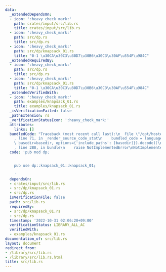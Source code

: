 ```yaml
---
data:
  _extendedDependsOn:
  - icon: ':heavy_check_mark:'
    path: crates/input/src/lib.rs
    title: crates/input/src/lib.rs
  - icon: ':heavy_check_mark:'
    path: src/dp.rs
    title: src/dp.rs
  - icon: ':heavy_check_mark:'
    path: src/dp/knapsack_01.rs
    title: "0-1 \u30CA\u30C3\u30D7\u30B6\u30C3\u30AF\u554F\u984C"
  _extendedRequiredBy:
  - icon: ':heavy_check_mark:'
    path: src/dp.rs
    title: src/dp.rs
  - icon: ':heavy_check_mark:'
    path: src/dp/knapsack_01.rs
    title: "0-1 \u30CA\u30C3\u30D7\u30B6\u30C3\u30AF\u554F\u984C"
  _extendedVerifiedWith:
  - icon: ':heavy_check_mark:'
    path: examples/knapsack_01.rs
    title: examples/knapsack_01.rs
  _isVerificationFailed: false
  _pathExtension: rs
  _verificationStatusIcon: ':heavy_check_mark:'
  attributes:
    links: []
  bundledCode: "Traceback (most recent call last):\n  File \"/opt/hostedtoolcache/Python/3.10.8/x64/lib/python3.10/site-packages/onlinejudge_verify/documentation/build.py\"\
    , line 71, in _render_source_code_stat\n    bundled_code = language.bundle(stat.path,\
    \ basedir=basedir, options={'include_paths': [basedir]}).decode()\n  File \"/opt/hostedtoolcache/Python/3.10.8/x64/lib/python3.10/site-packages/onlinejudge_verify/languages/rust.py\"\
    , line 288, in bundle\n    raise NotImplementedError\nNotImplementedError\n"
  code: 'pub mod dp;


    pub use dp::knapsack_01::knapsack_01;

    '
  dependsOn:
  - crates/input/src/lib.rs
  - src/dp/knapsack_01.rs
  - src/dp.rs
  isVerificationFile: false
  path: src/lib.rs
  requiredBy:
  - src/dp/knapsack_01.rs
  - src/dp.rs
  timestamp: '2022-10-31 02:06:28+09:00'
  verificationStatus: LIBRARY_ALL_AC
  verifiedWith:
  - examples/knapsack_01.rs
documentation_of: src/lib.rs
layout: document
redirect_from:
- /library/src/lib.rs
- /library/src/lib.rs.html
title: src/lib.rs
---
```

